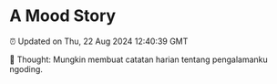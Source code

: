 # A Mood Story

⏰ Updated on Thu, 22 Aug 2024 12:40:39 GMT

💭 Thought: Mungkin membuat catatan harian tentang pengalamanku ngoding.

